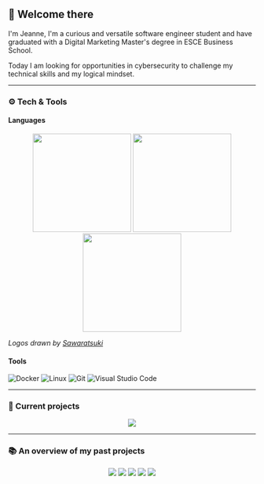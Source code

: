 ## 👋 Welcome there
I'm Jeanne, I'm a curious and versatile software engineer student and have graduated with a Digital Marketing Master's degree in ESCE Business School.

Today I am looking for opportunities in cybersecurity to challenge my technical skills and my logical mindset.

---

### ⚙️ Tech & Tools

#### Languages
<p align="center"width="100%">
<img src="https://github.com/jonacruz89/SAWARATSUKI.ServiceLogos/blob/main/C/C.png"  width="200"></img>
<img src="https://github.com/jonacruz89/SAWARATSUKI.ServiceLogos/blob/main/Python/Python.png"  width="200"></img>
<img src="https://github.com/jonacruz89/SAWARATSUKI.ServiceLogos/blob/main/C%2B%2B/C%2B%2B.png"  width="200"></img>
</p>

*Logos drawn by [Sawaratsuki](https://github.com/jonacruz89/SAWARATSUKI.ServiceLogos)*

#### Tools

![Docker](https://img.shields.io/badge/docker-%230db7ed.svg?style=for-the-badge&logo=docker&logoColor=white) ![Linux](https://img.shields.io/badge/Linux-FCC624?style=for-the-badge&logo=linux&logoColor=black) ![Git](https://img.shields.io/badge/git-%23F05033.svg?style=for-the-badge&logo=git&logoColor=white) ![Visual Studio Code](https://img.shields.io/badge/Visual%20Studio%20Code-0078d7.svg?style=for-the-badge&logo=visual-studio-code&logoColor=white)

---

### 🔨 Current projects
<p align="center"width="100%">
<a href=""><img src="https://github.com/ayogun/42-project-badges/blob/main/badges/ft_transcendencen.png" align="center"></img></a>
</p>

---

### 📚 An overview of my past projects
<p align="center"width="100%">
<a href="https://github.com/6jeanne6/push_swap"><img src="https://github.com/ayogun/42-project-badges/blob/main/badges/push_swapm.png" align="center"></img></a>
<a href="https://github.com/6jeanne6/minishell/tree/main"><img src="https://github.com/ayogun/42-project-badges/blob/main/badges/minishelle.png" align="center"></img></a>
<a href="https://github.com/6jeanne6/cpp_modules"><img src="https://github.com/ayogun/42-project-badges/blob/main/badges/cppm.png" align="center"></img></a>
<a href="https://github.com/6jeanne6/inception"><img src="https://github.com/ayogun/42-project-badges/blob/main/badges/inceptione.png" align="center"></img></a>
<a href="https://github.com/Christellaa/irc"><img src="https://github.com/ayogun/42-project-badges/blob/main/badges/ft_ircm.png" align="center"></img></a>
</p>
